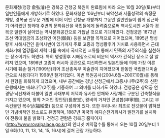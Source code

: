문화재청(청장 兪弘濬)은 경복궁 건청궁 복원이 완료됨에 따라 오는 10월 20일(토)부터 일반인들에게 개방하기로 하였다. 문화재청은 ‘06년부터 북악산과 서울성곽의 숙정문 개방, 경복궁 신무문 개방에 이어 이번 건청궁 개방까지 그동안 일반인들이 쉽게 접근하기 어려웠던 청와대 주변의 문화유산을 국민들에게 돌려줌으로써 역사도시인 서울과 경복궁 일원이 살아있는 역사문화공간으로 거듭날 것으로 기대하였다. 건청궁은 1873년 조선 역대임금의 초상화인 어진(御眞) 등을 보관할 목적으로 지어졌으며, 1895년 명성황후 시해사건인 을미사변이 있기까지 주로 고종과 명성황후가 거처로 사용하면서 근대 개화기에 열강들의 세력 다툼 속에서 국제적인 교류를 통해서 민족의 자주의식을 실천하는 장소이기도 하였다. 특히 명성황후 시해장소로써 비운의 역사가 간직된 장소로 잘 알려져 있으며, 1896년 고종이 러시아 공관으로 피신하면서 일본인들에 의해 가장 이른 시기에 훼손·철거(1909년)되어 조선총독부 미술관이 지어졌으며 한동안 국립현대미술관으로 사용되다가 1998년 철거되었다. 이번 복원공사(2004.6월~2007.10월)를 통해서 원형을 회복하게 되었으며, 내부 공간에는 경남 산청군에서 고종시나무(2주)와 신한은행에서는 매화나무(2주)를 기증하여 그 의미를 더하기도 하였다. 건청궁은 창덕궁 연경당·낙선재와 더불어 일반 사대부의 저택과 유사한 안채와 사랑채로 구분된 건축형식을 가지고 있으며, 왕의 거처인 장안당(長安堂), 왕비의 거처인 곤녕합(坤寧閤), 그리고 부속건물인 복수당(福綏堂) 등으로 구성되어 있다. 또한 우리나라 최초로 전깃불이 밝혀졌던 기념비적인 장소로도 유명하며, 1887년 미국의 에디슨전기회사가 발전기를 설치하여 전등에 불을 밝혔다. 건청궁 관람은 경복궁 홈페이지(http://www.royalpalace.go.kr)의 인터넷 예약접수를 통해서 오는 10월 20일부터 1일 6회(10, 11, 13, 14, 15, 16시)에 걸쳐 관람 가능하다.